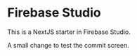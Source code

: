 # Firebase Studio

This is a NextJS starter in Firebase Studio.

A small change to test the commit screen.

